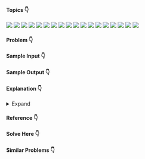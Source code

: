 #### Topics :point_down:
![](https://img.shields.io/badge/-array-wheat)
![](https://img.shields.io/badge/-back--tracking-wheat)
![](https://img.shields.io/badge/-binary--search-wheat)
![](https://img.shields.io/badge/-binary--search--tree-wheat)
![](https://img.shields.io/badge/-binary--tree-wheat)
![](https://img.shields.io/badge/-dynamic--programming-wheat)
![](https://img.shields.io/badge/-graph-wheat)
![](https://img.shields.io/badge/-hashmap-wheat)
![](https://img.shields.io/badge/-heap-wheat)
![](https://img.shields.io/badge/-linked--list-wheat)
![](https://img.shields.io/badge/-merge--sort-wheat)
![](https://img.shields.io/badge/-modulus-wheat)
![](https://img.shields.io/badge/-queue-wheat)
![](https://img.shields.io/badge/-quick--sort-wheat)
![](https://img.shields.io/badge/-recursion-wheat)
![](https://img.shields.io/badge/-sorting-wheat)
![](https://img.shields.io/badge/-stack-wheat)
![](https://img.shields.io/badge/-string-wheat) 

#### Problem :point_down:

#### Sample Input :point_down:

#### Sample Output :point_down:

#### Explanation :point_down:

<details>
<summary>Expand</summary>

#### Python :point_down:
```py

```  
#### Explanation :point_down:

#### Time Complexity :point_down:
```

```
#### Space Complexity :point_down:
```

```
</details>

#### Reference :point_down:

#### Solve Here :point_down:

#### Similar Problems :point_down:
